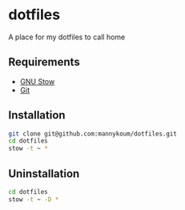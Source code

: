 # dotfiles
 A place for my dotfiles to call home 

## Requirements
- [GNU Stow](https://www.gnu.org/software/stow/)
- [Git](https://git-scm.com/)

## Installation
```bash
git clone git@github.com:mannykoum/dotfiles.git
cd dotfiles
stow -t ~ *
```

## Uninstallation
```bash
cd dotfiles
stow -t ~ -D *
```
